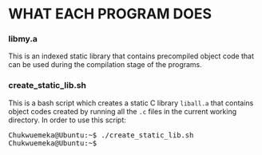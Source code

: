# WHAT EACH PROGRAM DOES

### libmy.a
This is an indexed static library that contains precompiled object code that can be used during the compilation stage of the programs. 

### create_static_lib.sh
This is a bash script which creates a static C library `liball.a` that contains object codes created by running all the `.c` files in the current working directory. In order to use this script:
<pre>
Chukwuemeka@Ubuntu:~$ ./create_static_lib.sh
Chukwuemeka@Ubuntu:~$ 
</pre>
